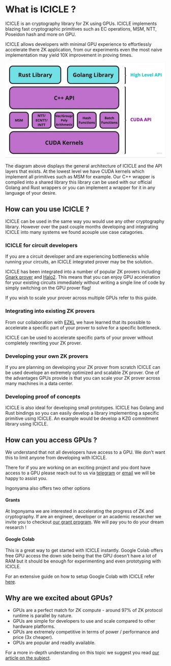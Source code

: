 # What is ICICLE ?

ICICLE is an cryptography library for ZK using GPUs. ICICLE implements blazing fast cryptographic primitives such as EC operations, MSM, NTT, Poseidon hash and more on GPU.

ICICLE allows developers with minimal GPU experience to effortlessly accelerate there ZK application, from our experiments even the most naive implementation may yield 10X improvement in proving times. 


![ICICLE API overview](../../static/img/iciclestructure.png)

The diagram above displays the general architecture of ICICLE and the API layers that exists. At the lowest level we have CUDA kernels which implement all primitives such as MSM for example. Our C++ wrapper is compiled into a shared library this library can be used with our official Golang and Rust wrappers or you can implement a wrapper for it in any language of your desire. 

## How can you use ICICLE ?

ICICLE can be used in the same way you would use any other cryptography library. However over the past couple months developing and integrating ICICLE into many systems we found acouple use case catagories.

### ICICLE for circuit developers

If you are a circuit developer and are experiencing bottlenecks while running your circuits, an ICICLE integrated prover may be the solution.

ICICLE has been integrated into a number of popular ZK provers including [Gnark prover](https://github.com/Consensys/gnark) and [Halo2](https://github.com/zkonduit/halo2). This means that you can enjoy GPU acceleration for your existing circuits immediately without writing a single line of code by simply switching on the GPU prover flag!

If you wish to scale your prover across multiple GPUs refer to this guide.

### Integrating into existing ZK provers

From our collaboration with [EZKL](https://blog.ezkl.xyz/post/acceleration/) we have learned that its possible to accelerate a specific part of your prover to solve for a specific bottleneck.

ICICLE can be used to accelerate specific parts of your prover without completely rewriting your ZK prover.

### Developing your own ZK provers

If you are planning on developing your ZK prover from scratch ICICLE can be used develope an extremely optimized and scalable ZK prover. One of the advantages GPUs provide is that you can scale your ZK prover across many machines in a data center.

### Developing proof of concepts

ICICLE is also ideal for developing small prototypes. ICICLE has Golang and Rust bindings so you can easily develop a library implementing a specific primitive using ICICLE. An example would be develop a KZG commitment library using ICICLE.


## How can you access GPUs ?

We understand that not all developers have access to a GPU. We don't want this to limit anyone from developing with ICICLE.

There for if you are working on an exciting project and you dont have access to a GPU please reach out to us via [telegram](https://t.me/RealElan) or [email](immanuel@ingonyama.com) we will be happy to assist you. 

Ingonyama also offers two other options

#### Grants

At Ingonyama we are interested in accelerating the progress of ZK and cryptography. If are an engineer, developer or an academic researcher we invite you to checkout [our grant program](https://www.ingonyama.com/blog/icicle-for-researchers-grants-challenges). We will pay you to do your dream research !

#### Google Colab

This is a great way to get started with ICICLE instantly. Google Colab offers free GPU access the down side being that the GPU doesn't have a lot of RAM but it should be enough for experimenting and even prototyping with ICICLE.

For an extensive guide on how to setup Google Colab with ICICLE refer [here](https://github.com/gkigiermo/rust-cuda-colab).

## Why are we excited about GPUs?

- GPUs are a perfect match for ZK compute - around 97% of ZK protocol runtime is parallel by nature.
- GPUs are simple for developers to use and scale compared to other hardware platforms.
- GPUs are extremely competitive in terms of power / performance and price (3x cheaper).
- GPUs are popular and readily available.

For a more in-depth understanding on this topic we suggest you read [our article on the subject](https://www.ingonyama.com/blog/revisiting-paradigm-hardware-acceleration-for-zero-knowledge-proofs).
